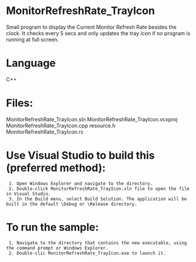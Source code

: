 # MonitorRefreshRate_TrayIcon
Small program to display the Current Monitor Refresh Rate besides the clock.
It checks every 5 secs and only updates the tray icon if no program is running at full screen.

Language
===============================
C++

Files:
===============================
MonitorRefreshRate_TrayIcon.sln
MonitorRefreshRate_TrayIcon.vcxproj
MonitorRefreshRate_TrayIcon.cpp
resource.h
MonitorRefreshRate_TrayIcon.rc


Use Visual Studio to build this (preferred method):
===========================================================
     1. Open Windows Explorer and navigate to the directory.
     2. Double-click MonitorRefreshRate_TrayIcon.sln file to open the file in Visual Studio.
     3. In the Build menu, select Build Solution. The application will be built in the default \Debug or \Release directory.


To run the sample:
=================
     1. Navigate to the directory that contains the new executable, using the command prompt or Windows Explorer.
     2. Double-clic MonitorRefreshRate_TrayIcon.exe to launch it.



